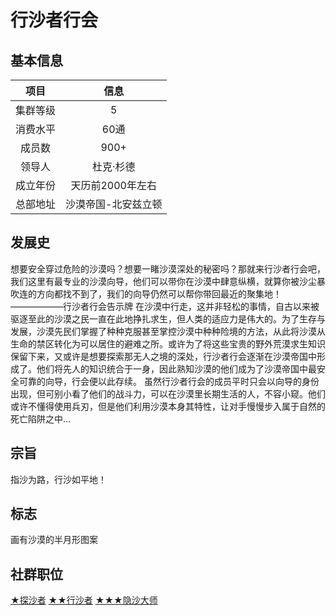 # 行沙者行会

## 基本信息

项目|信息
:--:|:--:
集群等级|5
消费水平|60通	
成员数|900+
领导人|杜克·杉德
成立年份|天历前2000年左右
总部地址|沙漠帝国-北安兹立顿

## 发展史

想要安全穿过危险的沙漠吗？想要一睹沙漠深处的秘密吗？那就来行沙者行会吧，我们这里有最专业的沙漠向导，他们可以带你在沙漠中肆意纵横，就算你被沙尘暴吹连的方向都找不到了，我们的向导仍然可以帮你带回最近的聚集地！——————行沙者行会告示牌
在沙漠中行走，这并非轻松的事情，自古以来被驱逐至此的沙漠之民一直在此地挣扎求生，但人类的适应力是伟大的。为了生存与发展，沙漠先民们掌握了种种克服甚至掌控沙漠中种种险境的方法，从此将沙漠从生命的禁区转化为可以居住的避难之所。或许为了将这些宝贵的野外荒漠求生知识保留下来，又或许是想要探索那无人之境的深处，行沙者行会逐渐在沙漠帝国中形成了。他们将先人的知识统合于一身，因此熟知沙漠的他们成为了沙漠帝国中最安全可靠的向导，行会便以此存续。
虽然行沙者行会的成员平时只会以向导的身份出现，但可别小看了他们的战斗力，可以在沙漠里长期生活的人，不容小窥。他们或许不懂得使用兵刃，但是他们利用沙漠本身其特性，让对手慢慢步入属于自然的死亡陷阱之中...

## 宗旨

指沙为路，行沙如平地！

## 标志

画有沙漠的半月形图案

## 社群职位

<a href="../Sandwalker_Sand Explorer" target="_blank">★探沙者</a>
<a href="../Sandwalker_Sandwalker" target="_blank">★★行沙者</a>
<a href="../Sandwalker_Hidden Master" target="_blank">★★★隐沙大师</a>
